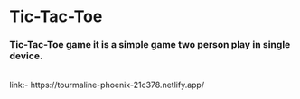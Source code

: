 # Tic-Tac-Toe

<h3>Tic-Tac-Toe game it is a simple game two person play in single device.</h3><br>
link:- https://tourmaline-phoenix-21c378.netlify.app/
